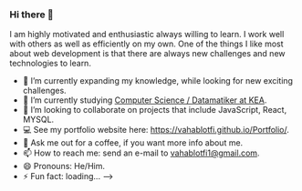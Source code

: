 ### Hi there 👋

I am highly motivated and enthusiastic always willing to learn. I work well with others as well as efficiently on my own.
One of the things I like most about web development is that there are always new challenges and new technologies to learn. 

- 🔭 I’m currently expanding my knowledge, while looking for new exciting challenges.
- 🌱 I’m currently studying [Computer Science / Datamatiker at KEA]((https://kea.dk/uddannelser/erhvervsakademi/datamatiker)).
- 👯 I’m looking to collaborate on projects that include JavaScript, React, MYSQL. 
- 💻 See my portfolio website here: https://vahablotfi.github.io/Portfolio/.
- 💬 Ask me out for a coffee, if you want more info about me. 
- 📫 How to reach me: send an e-mail to vahablotfi1@gmail.com.
- 😄 Pronouns: He/Him.
- ⚡ Fun fact: loading...
-->
